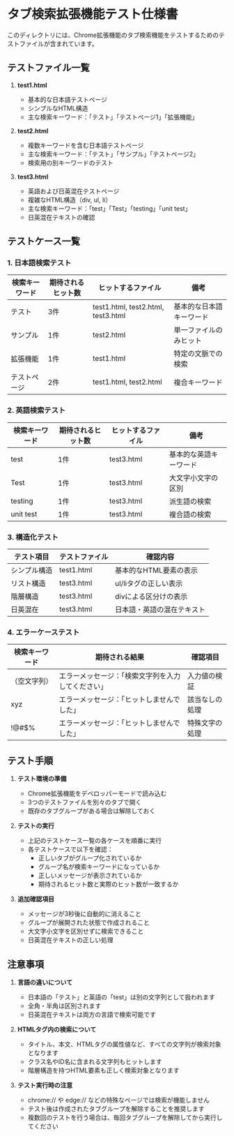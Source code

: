 # タブ検索拡張機能テスト仕様書

このディレクトリには、Chrome拡張機能のタブ検索機能をテストするためのテストファイルが含まれています。

## テストファイル一覧

1. **test1.html**
   - 基本的な日本語テストページ
   - シンプルなHTML構造
   - 主な検索キーワード：「テスト」「テストページ1」「拡張機能」

2. **test2.html**
   - 複数キーワードを含む日本語テストページ
   - 主な検索キーワード：「テスト」「サンプル」「テストページ2」
   - 検索用の別キーワードのテスト

3. **test3.html**
   - 英語および日英混在テストページ
   - 複雑なHTML構造（div, ul, li）
   - 主な検索キーワード：「test」「Test」「testing」「unit test」
   - 日英混在テキストの確認

## テストケース一覧

### 1. 日本語検索テスト

| 検索キーワード | 期待されるヒット数 | ヒットするファイル | 備考 |
|--------------|-----------------|----------------|------|
| テスト | 3件 | test1.html, test2.html, test3.html | 基本的な日本語キーワード|
| サンプル | 1件 | test2.html | 単一ファイルのみヒット |
| 拡張機能 | 1件 | test1.html | 特定の文脈での検索 |
| テストページ | 2件 | test1.html, test2.html | 複合キーワード |

### 2. 英語検索テスト

| 検索キーワード | 期待されるヒット数 | ヒットするファイル | 備考 |
|--------------|-----------------|----------------|------|
| test | 1件 | test3.html | 基本的な英語キーワード |
| Test | 1件 | test3.html | 大文字小文字の区別 |
| testing | 1件 | test3.html | 派生語の検索 |
| unit test | 1件 | test3.html | 複合語の検索 |

### 3. 構造化テスト

| テスト項目 | テストファイル | 確認内容 |
|-----------|--------------|---------|
| シンプル構造 | test1.html | 基本的なHTML要素の表示 |
| リスト構造 | test3.html | ul/liタグの正しい表示 |
| 階層構造 | test3.html | divによる区分けの表示 |
| 日英混在 | test3.html | 日本語・英語の混在テキスト |

### 4. エラーケーステスト

| 検索キーワード | 期待される結果 | 確認項目 |
|--------------|--------------|---------|
| （空文字列） | エラーメッセージ：「検索文字列を入力してください」 | 入力値の検証 |
| xyz | エラーメッセージ：「ヒットしませんでした」 | 該当なしの処理 |
| !@#$% | エラーメッセージ：「ヒットしませんでした」 | 特殊文字の処理 |

## テスト手順

1. **テスト環境の準備**
   - Chrome拡張機能をデベロッパーモードで読み込む
   - 3つのテストファイルを別々のタブで開く
   - 既存のタブグループがある場合は解除しておく

2. **テストの実行**
   - 上記のテストケース一覧の各ケースを順番に実行
   - 各テストケースで以下を確認：
     - 正しいタブがグループ化されているか
     - グループ名が検索キーワードになっているか
     - 正しいメッセージが表示されているか
     - 期待されるヒット数と実際のヒット数が一致するか

3. **追加確認項目**
   - メッセージが3秒後に自動的に消えること
   - グループが展開された状態で作成されること
   - 大文字小文字を区別せずに検索できること
   - 日英混在テキストの正しい処理

## 注意事項

1. **言語の違いについて**
   - 日本語の「テスト」と英語の「test」は別の文字列として扱われます
   - 全角・半角は区別されます
   - 日英混在テキストは両方の言語で検索可能です

2. **HTMLタグ内の検索について**
   - タイトル、本文、HTMLタグの属性値など、すべての文字列が検索対象となります
   - クラス名やID名に含まれる文字列もヒットします
   - 階層構造を持つHTML要素も正しく検索対象となります

3. **テスト実行時の注意**
   - chrome:// や edge:// などの特殊なページでは検索が機能しません
   - テスト後は作成されたタブグループを解除することを推奨します
   - 複数回のテストを行う場合は、毎回タブグループを解除してから実行してください 